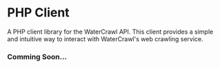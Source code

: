 # PHP Client

A PHP client library for the WaterCrawl API. This client provides a simple and intuitive way to interact with WaterCrawl's web crawling service.

### Comming Soon...